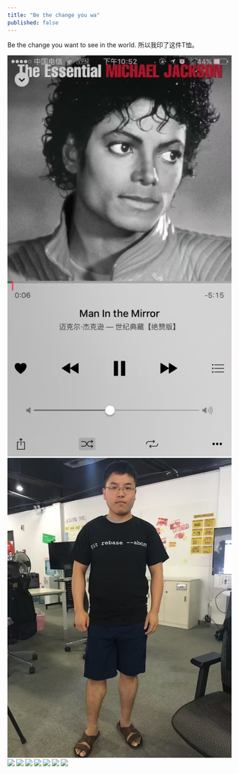 ```yaml
---
title: "Be the change you wa"
published: false
---
```

Be the change you want to see in the world. 所以我印了这件T恤。

![](./1.jpg)
![](./2.jpg)
![](./3.jpg)
![](./4.jpg)
![](./5.jpg)
![](./6.jpg)
![](./7.jpg)
![](./8.jpg)
![](./9.jpg)
